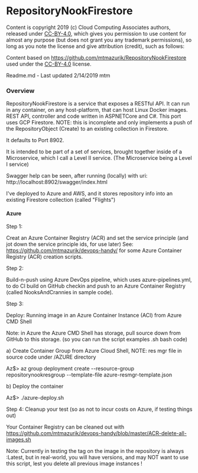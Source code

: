 ﻿RepositoryNookFirestore
==============

Content is copyright 2019 (c) Cloud Computing Associates authors, released under [CC-BY-4.0](https://creativecommons.org/licenses/by/4.0/), which gives you permission to use content for almost any purpose (but does not grant you any trademark permissions), so long as you note the license and give attribution (credit), such as follows:


Content based on https://github.com/mtmazurik/RepositoryNookFirestore used under the [CC-BY-4.0](https://creativecommons.org/licenses/by/4.0/) license.

Readme.md - Last updated 2/14/2019 mtm

### Overview
RepositoryNookFirestore is a service that exposes a RESTful API. It can run in any container, on any host-platform, that can host Linux Docker images.
REST API, controller and code written in ASPNETCore and C#. This port uses GCP Firestore.
NOTE: this is incomplete and only implements a push of the RepositoryObject (Create) to an existing collection in Firestore.

It defaults to Port 8902.  

It is intended to be part of a set of services, brought together inside of a Microservice, which I call a Level II service. (The Microservice being a Level I service)

Swagger help can be seen, after running (locally) with uri: http://localhost:8902/swagger/index.html

I've deployed to Azure and AWS, and it stores repository info into an existing Firestore collection (called "Flights")

#### Azure 
Step 1:

Creat an Azure Container Registry (ACR) and set the service principle (and jot down the service principle ids, for use later)
See: https://github.com/mtmazurik/devops-handy/  for some Azure Container Registry (ACR) creation scripts.

Step 2:

Build-n-push using Azure DevOps pipeline, which uses azure-pipelines.yml, to do CI build on GitHub checkin and push to an Azure Container Registry (called NooksAndCrannies in sample code).

Step 3:

Deploy:  Running image in an Azure Container Instance (ACI) from Azure CMD Shell

Note: in Azure the Azure CMD Shell has storage, pull source down from GitHub to this storage.
(so you can run the script examples .sh bash code)

a) Create Container Group from Azure Cloud Shell, NOTE: res mgr file in source code under /AZURE directory

Az$> az group deployment create --resource-group repositorynookresgroup --template-file azure-resmgr-template.json

b) Deploy the container

Az$> ./azure-deploy.sh     

Step 4:  Cleanup your test   (so as not to incur costs on Azure, if testing things out)

Your Container Registry can be cleaned out with https://github.com/mtmazurik/devops-handy/blob/master/ACR-delete-all-images.sh

Note: Currently in testing the tag on the image in the repository is always :Latest, but in real-world, you will have
versions, and may NOT want to use this script, lest you delete all previous image instances !
